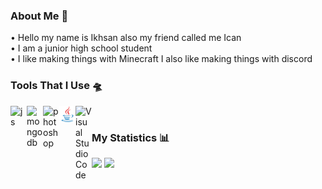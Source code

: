 ### About Me 🌈

• Hello my name is Ikhsan also my friend called me Ican<br />
• I am a junior high school student<br />
• I like making things with Minecraft I also like making things with discord

### Tools That I Use 🛸
<img align="left" alt="js" width="26px" src="https://i.imgur.com/3u1wzwE.png" />
<img align="left" alt="mongodb" width="26px" src="https://imgur.com/xN5cFRr.png" /> 
<img align="left" alt="photoshop" width="26px" src="https://i.imgur.com/OC1RcS5.jpg" />
<img align="left" src="https://raw.githubusercontent.com/devicons/devicon/master/icons/java/java-original.svg" alt="java" width="26px" />
<img align="left" alt="Visual Studio Code" width="26px" src="https://i.imgur.com/LwSdAlE.png" /><br />



### My Statistics 📊
![](https://github-readme-stats.vercel.app/api/top-langs/?username=IkhsanR236&layout=compact)
![](https://github-readme-stats.vercel.app/api?username=IkhsanR236&&show_icons=true)

